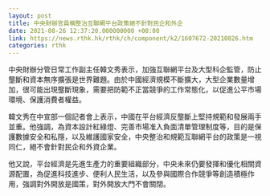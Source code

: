 ```yaml
---
layout: post
title: 中央財辦官員稱整治互聯網平台政策絕不針對民企和外企
date: 2021-08-26 12:37:20.000000000 +08:00
link: https://news.rthk.hk/rthk/ch/component/k2/1607672-20210826.htm
categories: rthk
---
```


中央財辦分管日常工作副主任韓文秀表示，加強互聯網平台及大型科企監管，防止壟斷和資本無序擴張是世界難題。由於中國經濟規模不斷擴大，大型企業數量增加，很可能出現壟斷現象，需要把防範不正當競爭的工作常態化，以促進公平市場環境、保護消費者權益。

韓文秀在中宣部一個記者會上表示，中國在平台經濟反壟斷上堅持規範和發展兩手並重。他強調，為資本設計紅綠燈、完善市場准入負面清單管理制度等，目的是保護數據安全和私隱，以及維護國家安全，中央整治和規範互聯網平台的政策是一視同仁，絕不會針對民企和外資企業。

他又說，平台經濟是先進生產力的重要組織部分，中央未來仍要發揮和優化相關資源配置，為促進科技進步、便利人民生活，以及參與國際合作競爭等創造積極作用，強調對外開放是國策，對外開放大門不會關閉。
